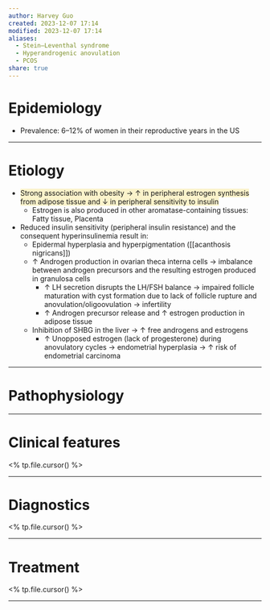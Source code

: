 ```yaml
---
author: Harvey Guo
created: 2023-12-07 17:14
modified: 2023-12-07 17:14
aliases:
  - Stein–Leventhal syndrome
  - Hyperandrogenic anovulation
  - PCOS
share: true
---
```

# Epidemiology
- Prevalence: 6–12% of women in their reproductive years in the US

---
# Etiology
- <span style="background:rgba(240, 200, 0, 0.2)">Strong association with obesity → ↑ in peripheral estrogen synthesis from adipose tissue and ↓ in peripheral sensitivity to insulin</span>
	- Estrogen is also produced in other aromatase-containing tissues: Fatty tissue, Placenta
- Reduced insulin sensitivity (peripheral insulin resistance) and the consequent hyperinsulinemia result in:
	- Epidermal hyperplasia and hyperpigmentation ([[acanthosis nigricans]])
	- ↑ Androgen production in ovarian theca interna cells → imbalance between androgen precursors and the resulting estrogen produced in granulosa cells
		- ↑ LH secretion disrupts the LH/FSH balance → impaired follicle maturation with cyst formation due to lack of follicle rupture and anovulation/oligoovulation → infertility
		- ↑ Androgen precursor release and ↑ estrogen production in adipose tissue
	- Inhibition of SHBG in the liver → ↑ free androgens and estrogens
		- ↑ Unopposed estrogen (lack of progesterone) during anovulatory cycles → endometrial hyperplasia → ↑ risk of endometrial carcinoma

---
# Pathophysiology


---
# Clinical features
<% tp.file.cursor() %>

---
# Diagnostics
<% tp.file.cursor() %>

---
# Treatment
<% tp.file.cursor() %>

---
